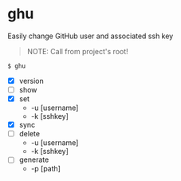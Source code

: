 # ghu

Easily change GitHub user and associated ssh key

> NOTE: Call from project's root!

 ```shell 
 $ ghu
 ```

- [x] version
- [ ] show
- [x] set
    - -u [username]
    - -k [sshkey]
- [x] sync
- [ ] delete
    - -u [username]
    - -k [sshkey]
- [ ] generate
    - -p [path]